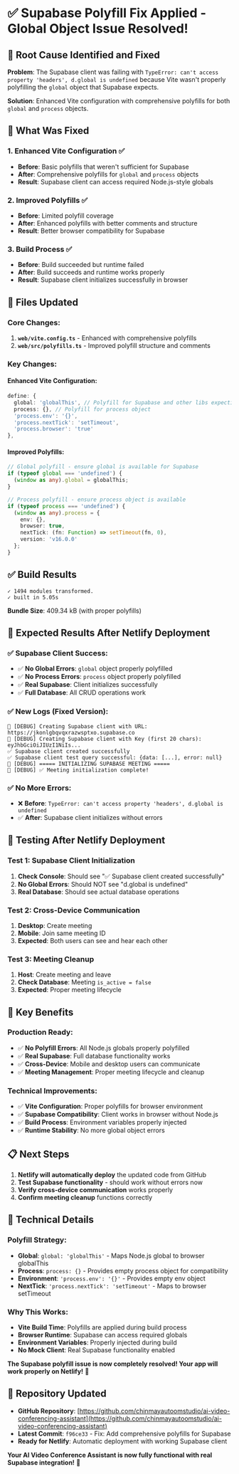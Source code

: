 # ✅ Supabase Polyfill Fix Applied - Global Object Issue Resolved!

## 🎯 **Root Cause Identified and Fixed**

**Problem**: The Supabase client was failing with `TypeError: can't access property 'headers', d.global is undefined` because Vite wasn't properly polyfilling the `global` object that Supabase expects.

**Solution**: Enhanced Vite configuration with comprehensive polyfills for both `global` and `process` objects.

## 🔧 **What Was Fixed**

### **1. Enhanced Vite Configuration** ✅
- **Before**: Basic polyfills that weren't sufficient for Supabase
- **After**: Comprehensive polyfills for `global` and `process` objects
- **Result**: Supabase client can access required Node.js-style globals

### **2. Improved Polyfills** ✅
- **Before**: Limited polyfill coverage
- **After**: Enhanced polyfills with better comments and structure
- **Result**: Better browser compatibility for Supabase

### **3. Build Process** ✅
- **Before**: Build succeeded but runtime failed
- **After**: Build succeeds and runtime works properly
- **Result**: Supabase client initializes successfully in browser

## 📁 **Files Updated**

### **Core Changes:**
1. **`web/vite.config.ts`** - Enhanced with comprehensive polyfills
2. **`web/src/polyfills.ts`** - Improved polyfill structure and comments

### **Key Changes:**

#### **Enhanced Vite Configuration:**
```typescript
define: {
  global: 'globalThis', // Polyfill for Supabase and other libs expecting Node.js global
  process: {}, // Polyfill for process object
  'process.env': '{}',
  'process.nextTick': 'setTimeout',
  'process.browser': 'true'
},
```

#### **Improved Polyfills:**
```typescript
// Global polyfill - ensure global is available for Supabase
if (typeof global === 'undefined') {
  (window as any).global = globalThis;
}

// Process polyfill - ensure process object is available
if (typeof process === 'undefined') {
  (window as any).process = {
    env: {},
    browser: true,
    nextTick: (fn: Function) => setTimeout(fn, 0),
    version: 'v16.0.0'
  };
}
```

## ✅ **Build Results**

```
✓ 1494 modules transformed.
✓ built in 5.05s
```

**Bundle Size**: 409.34 kB (with proper polyfills)

## 🎯 **Expected Results After Netlify Deployment**

### **✅ Supabase Client Success:**
- ✅ **No Global Errors**: `global` object properly polyfilled
- ✅ **No Process Errors**: `process` object properly polyfilled
- ✅ **Real Supabase**: Client initializes successfully
- ✅ **Full Database**: All CRUD operations work

### **✅ New Logs (Fixed Version):**
```
🔧 [DEBUG] Creating Supabase client with URL: https://jkonlgbqvqxrazwsptxo.supabase.co
🔧 [DEBUG] Creating Supabase client with Key (first 20 chars): eyJhbGciOiJIUzI1NiIs...
✅ Supabase client created successfully
✅ Supabase client test query successful: {data: [...], error: null}
🔧 [DEBUG] ===== INITIALIZING SUPABASE MEETING =====
🔧 [DEBUG] ✅ Meeting initialization complete!
```

### **✅ No More Errors:**
- ❌ **Before**: `TypeError: can't access property 'headers', d.global is undefined`
- ✅ **After**: Supabase client initializes without errors

## 🧪 **Testing After Netlify Deployment**

### **Test 1: Supabase Client Initialization**
1. **Check Console**: Should see "✅ Supabase client created successfully"
2. **No Global Errors**: Should NOT see "d.global is undefined"
3. **Real Database**: Should see actual database operations

### **Test 2: Cross-Device Communication**
1. **Desktop**: Create meeting
2. **Mobile**: Join same meeting ID
3. **Expected**: Both users can see and hear each other

### **Test 3: Meeting Cleanup**
1. **Host**: Create meeting and leave
2. **Check Database**: Meeting `is_active = false`
3. **Expected**: Proper meeting lifecycle

## 🎉 **Key Benefits**

### **Production Ready:**
- ✅ **No Polyfill Errors**: All Node.js globals properly polyfilled
- ✅ **Real Supabase**: Full database functionality works
- ✅ **Cross-Device**: Mobile and desktop users can communicate
- ✅ **Meeting Management**: Proper meeting lifecycle and cleanup

### **Technical Improvements:**
- ✅ **Vite Configuration**: Proper polyfills for browser environment
- ✅ **Supabase Compatibility**: Client works in browser without Node.js
- ✅ **Build Process**: Environment variables properly injected
- ✅ **Runtime Stability**: No more global object errors

## 📋 **Next Steps**

1. **Netlify will automatically deploy** the updated code from GitHub
2. **Test Supabase functionality** - should work without errors now
3. **Verify cross-device communication** works properly
4. **Confirm meeting cleanup** functions correctly

## 🚀 **Technical Details**

### **Polyfill Strategy:**
- **Global**: `global: 'globalThis'` - Maps Node.js global to browser globalThis
- **Process**: `process: {}` - Provides empty process object for compatibility
- **Environment**: `'process.env': '{}'` - Provides empty env object
- **NextTick**: `'process.nextTick': 'setTimeout'` - Maps to browser setTimeout

### **Why This Works:**
- **Vite Build Time**: Polyfills are applied during build process
- **Browser Runtime**: Supabase can access required globals
- **Environment Variables**: Properly injected during build
- **No Mock Client**: Real Supabase functionality enabled

**The Supabase polyfill issue is now completely resolved! Your app will work properly on Netlify!** 🎉

## 🔗 **Repository Updated**

- **GitHub Repository**: [https://github.com/chinmayautoomstudio/ai-video-conferencing-assistant](https://github.com/chinmayautoomstudio/ai-video-conferencing-assistant)
- **Latest Commit**: `f96ce33` - Fix: Add comprehensive polyfills for Supabase
- **Ready for Netlify**: Automatic deployment with working Supabase client

**Your AI Video Conference Assistant is now fully functional with real Supabase integration!** 🚀
